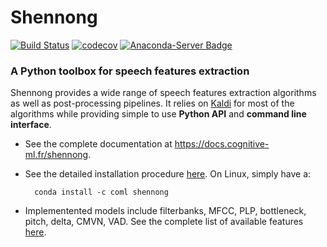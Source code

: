 # Shennong

[![Build Status](https://api.travis-ci.org/bootphon/shennong.svg?branch=master)](
https://travis-ci.org/bootphon/shennong)
[![codecov](https://codecov.io/gh/bootphon/shennong/branch/master/graph/badge.svg)](
https://codecov.io/gh/bootphon/shennong)
[![Anaconda-Server Badge](https://anaconda.org/coml/shennong/badges/version.svg)](
https://anaconda.org/coml/shennong)

### A Python toolbox for speech features extraction

Shennong provides a wide range of speech features extraction algorithms as well
as post-processing pipelines. It relies on [Kaldi](https://kaldi-asr.org) for
most of the algorithms while providing simple to use **Python API** and
**command line interface**.

* See the complete documentation at https://docs.cognitive-ml.fr/shennong.

* See the detailed installation procedure
  [here](https://docs.cognitive-ml.fr/shennong/installation.html). On
  Linux, simply have a:

        conda install -c coml shennong

* Implementented models include filterbanks, MFCC, PLP, bottleneck, pitch,
  delta, CMVN, VAD. See the complete list of available features
  [here](https://docs.cognitive-ml.fr/shennong/intro_features.html).
